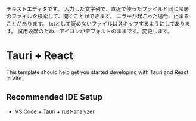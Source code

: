 テキストエディタです。
入力した文字列で、直近で使ったファイルと同じ階層のファイルを検索して、開くことができます。
エラーが起こった場合、止まることがあります。
txtとして読めないファイルはスキップするようにしてあります。
試用段階のため、アイコンがデフォルトのままです。変更します。


# Tauri + React

This template should help get you started developing with Tauri and React in Vite.

## Recommended IDE Setup

- [VS Code](https://code.visualstudio.com/) + [Tauri](https://marketplace.visualstudio.com/items?itemName=tauri-apps.tauri-vscode) + [rust-analyzer](https://marketplace.visualstudio.com/items?itemName=rust-lang.rust-analyzer)
